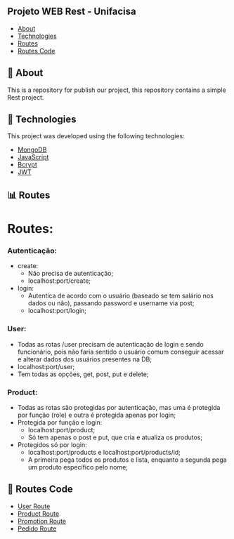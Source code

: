 ## Projeto WEB Rest - Unifacisa
* [About](#ancora1)
* [Technologies](#ancora2)
* [Routes](#ancora3)
* [Routes Code](#ancora4)

## 💭 About
<a id="#ancora1"></a>
This is a repository for publish our project, this repository contains a simple Rest project.

## 🧪 Technologies
<a id="#ancora2"></a>
This project was developed using the following technologies:

- [MongoDB](https://www.mongodb.com/pt-br)
- [JavaScript](https://developer.mozilla.org/pt-BR/docs/Web/JavaScript)
- [Bcrypt](https://www.npmjs.com/package/bcrypt)
- [JWT](https://jwt.io)

## 📊 Routes
<a id="#ancora3"></a>

# Routes:
### Autenticação:
- create:
    - Não precisa de autenticação;
    - localhost:port/create;
- login:
    - Autentica de acordo com o usuário (baseado se tem salário nos dados ou não), passando password e username via post;
    - localhost:port/login;
### User:
- Todas as rotas /user precisam de autenticação de login e sendo funcionário, pois não faria sentido o usuário comum conseguir acessar e alterar dados dos usuários presentes na DB;
- localhost:port/user;
- Tem todas as opções, get, post, put e delete;
### Product:
- Todas as rotas são protegidas por autenticação, mas uma é protegida por função (role) e outra é protegida apenas por login;
- Protegida por função e login:
    - localhost:port/product;
    - Só tem apenas o post e put, que cria e atualiza os produtos;
- Protegidos só por login:
    - localhost:port/products e localhost:port/products/id;
    - A primeira pega todos os produtos e lista, enquanto a segunda pega um produto específico pelo nome;


## 📝 Routes Code
<a id="#ancora4"></a>

- [User Route](/src/routers/userRouter.js)
- [Product Route](/src/routers/productRouter.js)
- [Promotion Route](/src/routers/promotionRouter.js)
- [Pedido Route](/src/routers/pedidoRoute.js)

